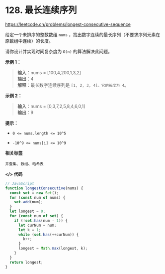 # 128. 最长连续序列

https://leetcode.cn/problems/longest-consecutive-sequence

给定一个未排序的整数数组 `nums` ，找出数字连续的最长序列（不要求序列元素在原数组中连续）的长度。

请你设计并实现时间复杂度为 `O(n)` 的算法解决此问题。

**示例 1：**

> **输入**：nums = [100,4,200,1,3,2]<br>
**输出**：4<br>
**解释**：最长数字连续序列是 `[1, 2, 3, 4]。它的长度为 4`。

**示例 2：**

> **输入**：nums = [0,3,7,2,5,8,4,6,0,1]<br>
**输出**：9

**提示：**

- `0 <= nums.length <= 10^5`

- `-10^9 <= nums[i] <= 10^9`

**相关标签**

`并查集`、`数组`、`哈希表`

**</> 代码**

```js
// JavaScript
function longestConsecutive(nums) {
  const set = new Set();
  for (const num of nums) {
    set.add(num);
  }
  let longest = 0;
  for (const num of set) {
    if (!set.has(num - 1)) {
      let curNum = num;
      let k = 1;
      while (set.has(++curNum)) {
        k++;
      }
      longest = Math.max(longest, k);
    }
  }
  return longest;
}
```
